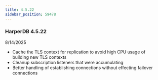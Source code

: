 ```yaml
---
title: 4.5.22
sidebar_position: 59478
---
```


### HarperDB 4.5.22

8/14/2025

- Cache the TLS context for replication to avoid high CPU usage of building new TLS contexts
- Cleanup subscription listeners that were accumulating
- Better handling of establishing connections without effecting failover connections
